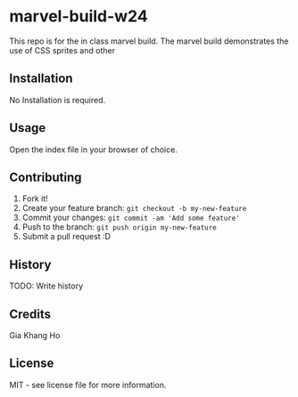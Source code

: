 # marvel-build-w24
This repo is for the in class marvel build. The marvel build demonstrates the use of CSS sprites and other

## Installation

No Installation is required.

## Usage

Open the index file in your browser of choice.

## Contributing

1. Fork it!
2. Create your feature branch: `git checkout -b my-new-feature`
3. Commit your changes: `git commit -am 'Add some feature'`
4. Push to the branch: `git push origin my-new-feature`
5. Submit a pull request :D

## History

TODO: Write history

## Credits

Gia Khang Ho

## License

MIT - see license file for more information.
